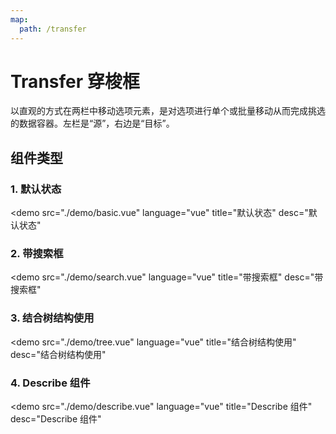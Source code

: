 ```yaml
---
map:
  path: /transfer
---
```


# Transfer 穿梭框

以直观的方式在两栏中移动选项元素，是对选项进行单个或批量移动从而完成挑选的数据容器。左栏是“源”，右边是“目标”。

## 组件类型

### 1. 默认状态

<demo src="./demo/basic.vue"
  language="vue"
  title="默认状态"
  desc="默认状态"
  >
</demo>

### 2. 带搜索框

<demo src="./demo/search.vue"
  language="vue"
  title="带搜索框"
  desc="带搜索框"
  >
</demo>

### 3. 结合树结构使用

<demo src="./demo/tree.vue"
  language="vue"
  title="结合树结构使用"
  desc="结合树结构使用"
  >
</demo>

### 4. Describe 组件

<demo src="./demo/describe.vue"
  language="vue"
  title="Describe 组件"
  desc="Describe 组件"
  >
</demo>
